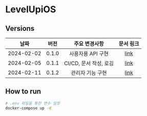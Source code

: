 # LevelUpiOS

## Versions

|     날짜     |  버전   |     주요 변경사항      |           문서 링크            |
|:----------:|:-----:|:----------------:|:--------------------------:|
| 2024-02-02 | 0.1.0 |   사용자용 API 구현    | [link](docs/Version_0_1_0) |
| 2024-02-05 | 0.1.1 | CI/CD, 문서 작성, 로깅 | [link](docs/Version_0_1_1) |
| 2024-02-11 | 0.1.2 |    관리자 기능 구현     | [link](docs/Version_0_1_2) |

## How to run
```Bash
# .env 파일을 통한 변수 설정
docker-compose up -d
```
